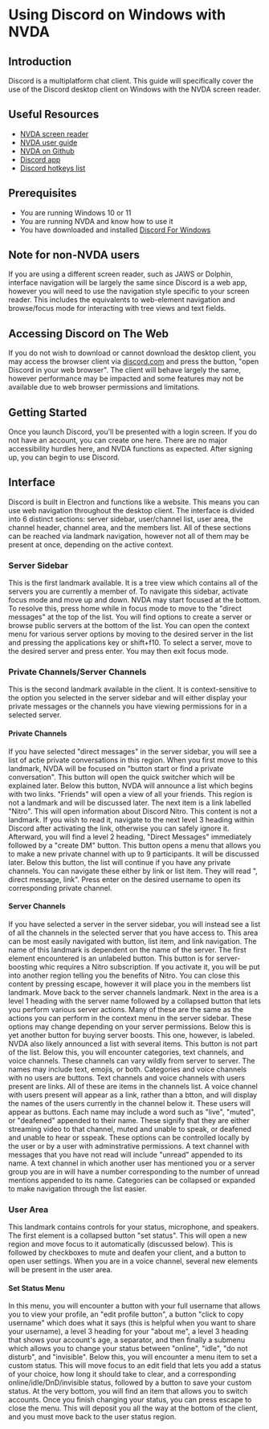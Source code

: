 # Using Discord on Windows with NVDA

## Introduction
Discord is a multiplatform chat client. This guide will specifically cover the use of the Discord desktop client on Windows with the NVDA screen reader.
## Useful Resources
- [NVDA screen reader](https://www.nvaccess.org/)
- [NVDA user guide](https://www.nvaccess.org/files/nvda/documentation/userGuide.html?)
- [NVDA on Github](https://github.com/nvaccess/nvda)
- [Discord app](https://discord.com/)
- [Discord hotkeys list](https://support.discord.com/hc/en-us/articles/225977308--Windows-Discord-Hotkeys)
## Prerequisites
- You are running Windows 10 or 11
- You are running NVDA and know how to use it
- You have downloaded and installed [Discord For Windows](https://discord.com/api/downloads/distributions/app/installers/latest?channel=stable&platform=win&arch=x86)
## Note for non-NVDA users
If you are using a different screen reader, such as JAWS or Dolphin, interface navigation will be largely the same since Discord is a web app, however you will need to use the navigation style specific to your screen reader. This includes the equivalents to web-element navigation and browse/focus mode for interacting with tree views and text fields.
## Accessing Discord on The Web
If you do not wish to download or cannot download the desktop client, you may access the browser client via [discord.com](https://discord.com/) and press the button, "open Discord in your web browser". The client will behave largely the same, however performance may be impacted and some features may not be available due to web browser permissions and limitations.

## Getting Started
Once you launch Discord, you'll be presented with a login screen. If you do not have an account, you can create one here. There are no major accessibility hurdles here, and NVDA functions as expected.
After signing up, you can begin to use Discord.
## Interface
Discord is built in Electron and functions like a website. This means you can use web navigation throughout the desktop client.
The interface is divided into 6 distinct sections: server sidebar, user/channel list, user area, the channel header, channel area, and the members list. All of these sections can be reached via landmark navigation, however not all of them may be present at once, depending on the active context.
### Server Sidebar
This is the first landmark available. It is a tree view which contains all of the servers you are currently a member of. To navigate this sidebar, activate focus mode and move up and down. NVDA may start focused at the bottom. To resolve this, press home while in focus mode to move to the "direct messages" at the top of the list. You will find options to create a server or browse public servers at the bottom of the list.
You can open the context menu for various server options by moving to the desired server in the list and pressing the applications key or shift+f10. To select a server, move to the desired server and press enter. You may then exit focus mode.
### Private Channels/Server Channels
This is the second landmark available in the client. It is context-sensitive to the option you selected in the server sidebar and will either display your private messages or the channels you have viewing permissions for in a selected server.
#### Private Channels
If you have selected "direct messages" in the server sidebar, you will see a list of actie private conversations in this region. When you first move to this landmark, NVDA will be focused on "button start or find a private conversation". This button will open the quick switcher which will be explained later.
Below this button, NVDA will announce a list which begins with two links. "Friends" will open a view of all your friends. This region is not a landmark and will be discussed later. The next item is a link labelled "Nitro". This will open information about Discord Nitro. This content is not a landmark. If you wish to read it, navigate to the next level 3 heading within Discord after activating the link, otherwise you can safely ignore it.
Afterward, you will find a level 2 heading, "Direct Messages" immediately followed by a "create DM" button. This button opens a menu that allows you to make a new private channel with up to 9 participants. It will be discussed later. Below this button, the list will continue if you have any private channels. You can navigate these either by link or list item. They will read "<username>, direct message, link". Press enter on the desired username to open its corresponding private channel.
#### Server Channels
If you have selected a server in the server sidebar, you will instead see a list of all the channels in the selected server that you have access to. This area can be most easily navigated with button, list item, and link navigation.
The name of this landmark is dependent on the name of the server. The first element encountered is an unlabeled button. This button is for server-boosting whic requires a Nitro subscription. If you activate it, you will be put into another region telling you the benefits of Nitro. You can close this content by pressing escape, however it will place you in the members list landmark. Move back to the server channels landmark.
Next in the area is a level 1 heading with the server name followed by a collapsed button that lets you perform various server actions. Many of these are the same as the actions you can perform in the context menu in the server sidebar. These options may change depending on your server permissions. Below this is yet another button for buying server boosts. This one, however, is labeled. NVDA also likely announced a list with several items. This button is not part of the list.
Below this, you will encounter categories, text channels, and voice channels. These channels can vary wildly from server to server. The names may include text, emojis, or both. Categories and voice channels with no users are buttons. Text channels and voice channels with users present are links. All of these are items in the channels list.
A voice channel with users present will appear as a link, rather than a btton, and will display the names of the users currently in the channel below it. These users will appear as buttons. Each name may include a word such as "live", "muted", or "deafened" appended to their name. These signify that they are either streaming video to that channel, muted and unable to speak, or deafened and unable to hear or sspeak. These options can be controlled locally by the user or by a user with adminstrative permissions.
A text channel with messages that you have not read will include "unread" appended to its name. A text channel in which another user has mentioned you or a server group you are in will have a number corresponding to the number of unread mentions appended to its name. Categories can be collapsed or expanded to make navigation through the list easier.
### User Area
This landmark contains controls for your status, microphone, and speakers. The first element is a collapsed button "set status". This will open a new region and move focus to it automatically (discussed below). This is followed by checkboxes to mute and deafen your client, and a button to open user settings. When you are in a voice channel, several new elements will be present in the user area.
#### Set Status Menu
In this menu, you will encounter a button with your full username that allows you to view your profile, an "edit profile button", a button "click to copy username" which does what it says (this is helpful when you want to share your username), a level 3 heading for your "about me", a level 3 heading that shows your account's age, a separator, and then finally a submenu which allows you to change your status between "online", "idle", "do not disturb", and "invisible".
Below this, you will encounter a menu item to set a custom status. This will move focus to an edit field that lets you add a status of your choice, how long it should take to clear, and a corresponding online/idle/DnD/invisible status, followed by a button to save your custom status.
At the very bottom, you will find an item that allows you to switch accounts. Once you finish changing your status, you can press escape to close the menu. This will deposit you all the way at the bottom of the client, and you must move back to the user status region.